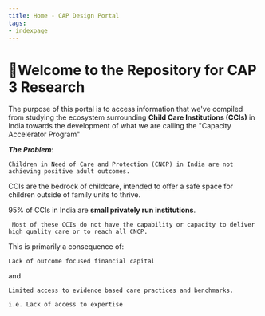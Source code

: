 ```yaml
---
title: Home - CAP Design Portal
tags:
- indexpage
---
```


# 🌳Welcome to the Repository for CAP 3 Research

The purpose of this portal is to access information that we've compiled from studying the ecosystem surrounding **Child Care Institutions (CCIs)** in India towards the development of what we are calling the "Capacity Accelerator Program"

***The Problem***: 

```co
Children in Need of Care and Protection (CNCP) in India are not achieving positive adult outcomes.

```

CCIs are the bedrock of childcare, intended to offer a safe space for children outside of family units to thrive. 

 95% of CCIs in India are **small privately run institutions**.

```co
 Most of these CCIs do not have the capability or capacity to deliver high quality care or to reach all CNCP.
```


This is primarily a consequence of:

```co 
Lack of outcome focused financial capital
```

and 

```co
Limited access to evidence based care practices and benchmarks. 

i.e. Lack of access to expertise
```